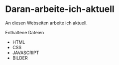 # Daran-arbeite-ich-aktuell
An diesen Webseiten arbeite ich aktuell.

Enthaltene Dateien

- HTML
- CSS
- JAVASCRIPT
- BILDER
